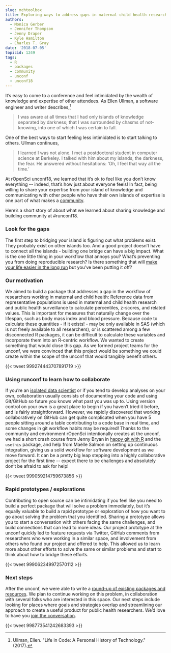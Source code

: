 ```yaml
---
slug: mchtoolbox
title: Exploring ways to address gaps in maternal-child health research
authors:
  - Monica Gerber
  - Jennifer Thompson
  - Jenny Draper
  - Kyle Hamilton
  - Charles T. Gray
date: '2018-07-05'
topicid: 1249
tags:
  - R
  - packages
  - community
  - unconf
  - unconf18
---
```


It’s easy to come to a conference and feel intimidated by the wealth of knowledge and expertise of other attendees. As Ellen Ullman, a software engineer and writer describes,[^1] 

> I was aware at all times that I had only islands of knowledge separated by darkness; that I was surrounded by chasms of not-knowing, into one of which I was certain to fall.

One of the best ways to start feeling less intimidated is to start talking to others. Ullman continues,

> I learned I was not alone. I met a postdoctoral student in computer science at Berkeley. I talked with him about my islands, the darkness, the fear. He answered without hesitations: ‘Oh, I feel that way all the time.’

At rOpenSci unconf18, we learned that it’s ok to feel like you don’t know everything -- indeed, that’s how just about everyone feels! In fact, being willing to share your expertise from your island of knowledge and communicating with other people who have their own islands of expertise is one part of what makes a [community](/blog/2017/06/23/community/). 

Here’s a short story of about what we learned about sharing knowledge and building community at #runconf18.

### Look for the gaps

The first step to bridging your island is figuring out what problems exist. They probably exist on other islands too. And a good project doesn’t have to connect all the islands - building one bridge can have a big impact. What is the one little thing in your workflow that annoys you? What’s preventing you from doing reproducible research? Is there something that will [make your life easier in the long run](/blog/2018/04/12/ijtiff/) but you’ve been putting it off?

### Our motivation

We aimed to build a package that addresses a gap in the workflow of researchers working in maternal and child health: Reference data from representative populations is used in maternal and child health research and public health surveillance to calculate percentiles, z-scores, and related values. This is important for measures that naturally change over the lifespan, such as body mass index and blood pressure. Because code to calculate these quantities - if it exists! - may be only available in SAS (which is not freely available to all researchers), or is scattered among a few disconnected R packages, it can be difficult to calculate these variables and incorporate them into an R-centric workflow. We wanted to create something that would close this gap. As we formed project teams for the unconf, we were convinced that this project would be something we could create within the scope of the unconf that would tangibly benefit others.

{{< tweet 999274443707891719 >}}


### Using runconf to learn how to collaborate

If you’re an [isolated data scientist](https://peerj.com/preprints/3160/) or if you tend to develop analyses on your own, collaboration usually consists of documenting your code and using Git/GitHub so future you knows what past you was up to. Using version control on your own is a great place to begin if you haven’t tried it before, and is fairly straightforward. However, we rapidly discovered that working collaboratively on GitHub  can get quite complicated when you have 5 people sitting around a table contributing to a code base in real time, and some changes in git workflow habits may be required! Thanks to the community and environment rOpenSci intentionally creates at the unconf, we had a short crash course from Jenny Bryan in [happy git with R](https://happygitwithr.com/) and the `usethis` package, and help from Maëlle Salmon on setting up continuous integration, giving us a solid workflow for software development as we move forward. It can be a pretty big leap stepping into a highly collaborative project for the first time -- expect there to be challenges and absolutely don’t be afraid to ask for help! 

{{< tweet 999059214759673856 >}}

### Rapid prototypes / explorations

Contributing to open source can be intimidating if you feel like you need to build a perfect package that will solve a problem immediately, but it’s equally valuable to build a rapid prototype or exploration of how you want to go about solving the problem that you identified. Sharing a prototype allows you to  start a conversation with others facing the same challenges, and build connections that can lead to more ideas. Our project prototype at the unconf quickly led to feature requests via Twitter, GitHub comments from researchers who were working in a similar space, and involvement from others who found our project and offered to help. This allowed us to learn more about other efforts to solve the same or similar problems and start to think about how to bridge these efforts.

{{< tweet 999062349972570112 >}}


### Next steps

After the unconf, we were able to write a [round-up of existing packages and resources](http://www.monicagerber.com/2018/07/roundup-of-growth-chart-packages/). We plan to continue working on this problem, in collaboration with several folks who are interested in this space. Our next steps include looking for places where goals and strategies overlap and streamlining our approach to create a useful product for public health researchers. We’d love to have you [join the conversation](https://github.com/ropenscilabs/mchtoolbox/issues).

{{< tweet 998773541242683393 >}}

[^1]: Ullman, Ellen. "Life in Code: A Personal History of Technology." (2017).

